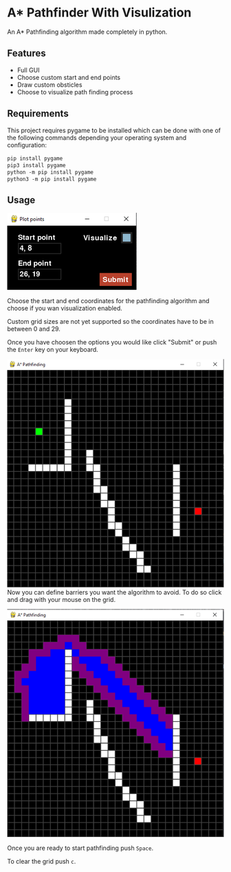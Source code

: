 # A\* Pathfinder With Visulization

An A\* Pathfinding algorithm made completely in python.

## Features

-   Full GUI
-   Choose custom start and end points
-   Draw custom obsticles
-   Choose to visualize path finding process

## Requirements

This project requires pygame to be installed which can be done with one of the following commands depending your operating system and configuration:

```
pip install pygame
pip3 install pygame
python -m pip install pygame
python3 -m pip install pygame
```

## Usage

![Plot Points](/assets/Plot-points.png)

Choose the start and end coordinates for the pathfinding algorithm and choose if you wan visualization enabled.

Custom grid sizes are not yet supported so the coordinates have to be in between 0 and 29.

Once you have choosen the options you would like click "Submit" or push the `Enter` key on your keyboard.

![Draw Barriers](/assets/Draw-barriers.png)
Now you can define barriers you want the algorithm to avoid. To do so click and drag with your mouse on the grid.

![Find Path](/assets/Find-Path.png)

Once you are ready to start pathfinding push `Space`.

To clear the grid push `c`.
